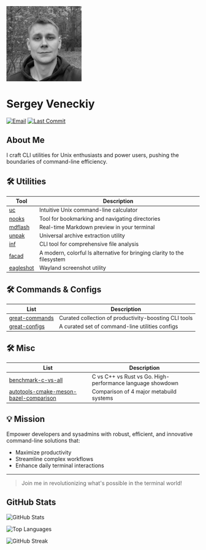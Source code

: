 ![github_photo](github_photo.jpg)

# Sergey Veneckiy

[![Email](https://img.shields.io/badge/Email-Contact%20Me-f5b836?style=flat-square&logo=gmail&logoColor=f5b836)](mailto:s.venetsky@gmail.com)
[![Last Commit](https://img.shields.io/github/last-commit/yellow-footed-honeyguide/yellow-footed-honeyguide?style=flat-square&color=f5b836&label=Last%20commit&logo=git&logoColor=f5b836)](https://github.com/yellow-footed-honeyguide)

## About Me

I craft CLI utilities for Unix enthusiasts and power users, pushing the boundaries of command-line efficiency.


## 🛠️ Utilities

| Tool | Description |
|------|-------------|
| [uc](https://github.com/yellow-footed-honeyguide/uc) | Intuitive Unix command-line calculator |
| [nooks](https://github.com/yellow-footed-honeyguide/nooks) | Tool for bookmarking and navigating directories |
| [mdflash](https://github.com/yellow-footed-honeyguide/mdflash) | Real-time Markdown preview in your terminal |
| [unpak](https://github.com/yellow-footed-honeyguide/unpak) | Universal archive extraction utility |
| [inf](https://github.com/yellow-footed-honeyguide/inf) | CLI tool for comprehensive file analysis  |
| [facad](https://github.com/yellow-footed-honeyguide/facad) | A modern, colorful ls alternative for bringing clarity to the filesystem |
| [eagleshot](https://github.com/yellow-footed-honeyguide/eagleshot) | Wayland screenshot utility |

## 🛠️ Commands & Configs
| List        | Description |
|-------------|-------------|
| [great-commands](https://github.com/yellow-footed-honeyguide/great-commands)| Curated collection of productivity-boosting CLI tools |
| [great-configs](https://github.com/yellow-footed-honeyguide/great-configs)  | A curated set of command-line utilities configs |

## 🛠️ Misc
| List        | Description |
|-------------|-------------|
| [benchmark-c-vs-all](https://github.com/yellow-footed-honeyguide/benchmark-c-vs-all)| C vs C++ vs Rust vs Go. High-performance language showdown |
| [autotools-cmake-meson-bazel-comparison](https://github.com/yellow-footed-honeyguide/autotools-cmake-meson-bazel-comparison) | Comparison of 4 major metabuild systems |


## 💡 Mission

Empower developers and sysadmins with robust, efficient, and innovative command-line solutions that:

- Maximize productivity
- Streamline complex workflows
- Enhance daily terminal interactions

---

> Join me in revolutionizing what's possible in the terminal world!


## GitHub Stats

![GitHub Stats](https://github-readme-stats.vercel.app/api?username=yellow-footed-honeyguide&show_icons=true&count_private=true&theme=default&bg_color=ffffff&title_color=163852&text_color=163852&icon_color=f5b836&border_color=f5b836&border_radius=10&card_width=495&custom_title=Honeyguide%20Pixel%20Forge&stat_color=163852&rank_icon=163852&ring_color=f5b836)


![Top Languages](https://github-readme-stats.vercel.app/api/top-langs/?username=yellow-footed-honeyguide&layout=compact&theme=default&title_color=163852&text_color=163852&bg_color=ffffff&border_color=163852&border_radius=10&card_width=495)


![GitHub Streak](https://github-readme-streak-stats.herokuapp.com/?user=yellow-footed-honeyguide&theme=default&background=ffffff&border=163852&ring=f5b836&fire=f5b836&currStreakNum=163852&sideNums=163852&currStreakLabel=163852&sideLabels=163852&dates=163852)


<!-- ![Activity Graph](https://github-readme-activity-graph.vercel.app/graph?username=yellow-footed-honeyguide&bg_color=ffffff&color=163852&line=163852&point=f5b836&area_color=163852&area=true&hide_border=false&custom_title=GitHub%20Contribution%20Graph) -->

